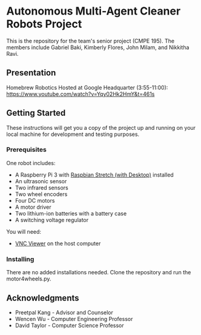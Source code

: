 # Autonomous Multi-Agent Cleaner Robots Project

This is the repository for the team's senior project (CMPE 195). The members include Gabriel Baki, Kimberly Flores, John Milam, and Nikkitha Ravi.

## Presentation
Homebrew Robotics Hosted at Google Headquarter (3:55-11:00): https://www.youtube.com/watch?v=Yqy02Hk2HmY&t=461s

## Getting Started

These instructions will get you a copy of the project up and running on your local machine for development and testing purposes.

### Prerequisites

One robot includes:
* A Raspberry Pi 3 with [Raspbian Stretch (with Desktop)](https://www.raspberrypi.org/downloads/raspbian/) installed
* An ultrasonic sensor
* Two infrared sensors
* Two wheel encoders
* Four DC motors
* A motor driver
* Two lithium-ion batteries with a battery case
* A switching voltage regulator

You will need:
* [VNC Viewer](https://www.realvnc.com/en/connect/download/viewer/) on the host computer


### Installing

There are no added installations needed. Clone the repository and run the motor4wheels.py.


## Acknowledgments

* Preetpal Kang - Advisor and Counselor
* Wencen Wu - Computer Engineering Professor
* David Taylor - Computer Science Professor

